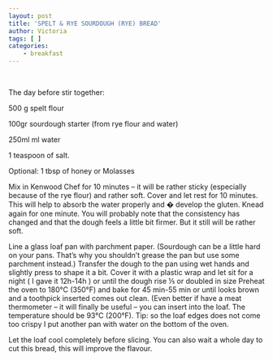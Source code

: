 ```yaml
---
layout: post
title: 'SPELT & RYE SOURDOUGH (RYE) BREAD'
author: Victoria
tags: [ ]
categories:
    - breakfast
---
```

&nbsp;

The day before stir together: 


  500 g spelt flour


  100gr sourdough starter (from rye flour and water)


  250ml ml water


  1 teaspoon of salt. 


  Optional: 1 tbsp of honey or Molasses


Mix in Kenwood Chef for 10 minutes &#8211; it will be rather sticky (especially because of the rye flour) and rather soft. Cover and let rest for 10 minutes. This will help to absorb the water properly and � develop the gluten. Knead again for one minute. You will probably note that the consistency has changed and that the dough feels a little bit firmer. But it still will be rather soft.

Line a glass loaf pan with parchment paper. (Sourdough can be a little hard on your pans. That’s why you shouldn’t grease the pan but use some parchment instead.) Transfer the dough to the pan using wet hands and slightly press to shape it a bit. Cover it with a plastic wrap and let sit for a night ( I gave it 12h-14h ) or until the dough rise ⅕ or doubled in size   Preheat the oven to 180°C (350°F) and bake for 45 min-55 min or until looks brown and a toothpick inserted comes out clean. (Even better if have a meat thermometer – it will finally be useful – you can insert into the loaf. The temperature should be 93°C (200°F).   Tip: so the loaf edges does not come too crispy I put another pan with water on the bottom of the oven. 

Let the loaf cool completely before slicing. You can also wait a whole day to cut this bread, this will improve the flavour.

&nbsp;